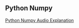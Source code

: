## Python Numpy

[Python Numpy Audio Explanation](https://drive.google.com/drive/folders/1yRUivvJlasIN8kRZarDrNQjIKYIIy8xe?usp=sharing)

